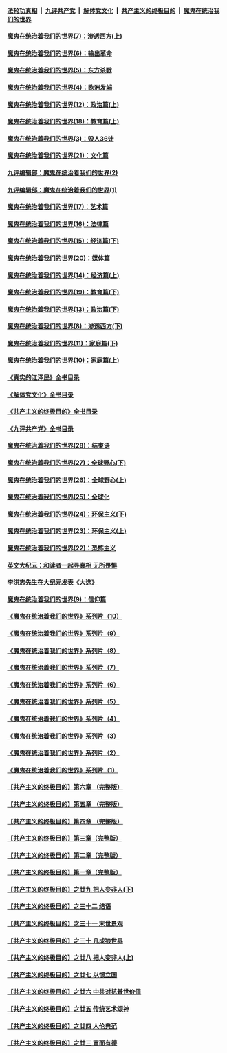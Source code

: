 ####  [法轮功真相](../../../../basic/blob/master/README.md?t=10171631) &nbsp;|&nbsp; [九评共产党](../../../../9ping.md/blob/master/README.md?t=10171631) &nbsp;|&nbsp; [解体党文化](../../../../jtdwh.md/blob/master/README.md?t=10171631)  &nbsp;|&nbsp; [共产主义的终极目的](../../../../gczydzjmd.md/blob/master/README.md?t=10171631) &nbsp;|&nbsp; [魔鬼在统治我们的世界](../../../../mgztzwmdsj.md/blob/master/README.md?t=10171631) 

#### [魔鬼在统治着我们的世界(7)：渗透西方(上)](../pages/nsc422/n10426013.md?t=10171631) 

#### [魔鬼在统治着我们的世界(6)：输出革命](../pages/nsc422/n10421536.md?t=10171631) 

#### [魔鬼在统治着我们的世界(5)：东方杀戮](../pages/nsc422/n10417707.md?t=10171631) 

#### [魔鬼在统治着我们的世界(4)：欧洲发端](../pages/nsc422/n10414890.md?t=10171631) 

#### [魔鬼在统治着我们的世界(12)：政治篇(上)](../pages/nsc422/n10444576.md?t=10171631) 

#### [魔鬼在统治着我们的世界(18)：教育篇(上)](../pages/nsc422/n10526970.md?t=10171631) 

#### [魔鬼在统治着我们的世界(3)：毁人36计](../pages/nsc422/n10411583.md?t=10171631) 

#### [魔鬼在统治着我们的世界(21)：文化篇](../pages/nsc422/n10597706.md?t=10171631) 

#### [九评编辑部：魔鬼在统治着我们的世界(2)](../pages/nsc422/n10410036.md?t=10171631) 

#### [九评编辑部：魔鬼在统治着我们的世界(1)](../pages/nsc422/n10406825.md?t=10171631) 

#### [魔鬼在统治着我们的世界(17)：艺术篇](../pages/nsc422/n10499093.md?t=10171631) 

#### [魔鬼在统治着我们的世界(16)：法律篇](../pages/nsc422/n10485969.md?t=10171631) 

#### [魔鬼在统治着我们的世界(15)：经济篇(下)](../pages/nsc422/n10469975.md?t=10171631) 

#### [魔鬼在统治着我们的世界(20)：媒体篇](../pages/nsc422/n10586579.md?t=10171631) 

#### [魔鬼在统治着我们的世界(14)：经济篇(上)](../pages/nsc422/n10457370.md?t=10171631) 

#### [魔鬼在统治着我们的世界(19)：教育篇(下)](../pages/nsc422/n10564808.md?t=10171631) 

#### [魔鬼在统治着我们的世界(13)：政治篇(下)](../pages/nsc422/n10448270.md?t=10171631) 

#### [魔鬼在统治着我们的世界(8)：渗透西方(下)](../pages/nsc422/n10429603.md?t=10171631) 

#### [魔鬼在统治着我们的世界(11)：家庭篇(下)](../pages/nsc422/n10440961.md?t=10171631) 

#### [魔鬼在统治着我们的世界(10)：家庭篇(上)](../pages/nsc422/n10435448.md?t=10171631) 

#### [《真实的江泽民》全书目录](../pages/nsc422/n13721399.md?t=10171631) 

#### [《解体党文化》全书目录](../pages/nsc422/n13721157.md?t=10171631) 

#### [《共产主义的终极目的》全书目录](../pages/nsc422/n13721048.md?t=10171631) 

#### [《九评共产党》全书目录](../pages/nsc422/n13708085.md?t=10171631) 

#### [魔鬼在统治着我们的世界(28)：结束语](../pages/nsc422/n10936246.md?t=10171631) 

#### [魔鬼在统治着我们的世界(27)：全球野心(下)](../pages/nsc422/n10928319.md?t=10171631) 

#### [魔鬼在统治着我们的世界(26)：全球野心(上)](../pages/nsc422/n10900318.md?t=10171631) 

#### [魔鬼在统治着我们的世界(25)：全球化](../pages/nsc422/n10788205.md?t=10171631) 

#### [魔鬼在统治着我们的世界(24)：环保主义(下)](../pages/nsc422/n10695307.md?t=10171631) 

#### [魔鬼在统治着我们的世界(23)：环保主义(上)](../pages/nsc422/n10688613.md?t=10171631) 

#### [魔鬼在统治着我们的世界(22)：恐怖主义](../pages/nsc422/n10614727.md?t=10171631) 

#### [英文大纪元：和读者一起寻真相 无所畏惧](../pages/nsc422/n12542027.md?t=10171631) 

#### [李洪志先生在大纪元发表《大选》](../pages/nsc422/n12534746.md?t=10171631) 

#### [魔鬼在统治着我们的世界(9)：信仰篇](../pages/nsc422/n10432159.md?t=10171631) 

#### [《魔鬼在统治着我们的世界》系列片（10）](../pages/nsc422/n12292670.md?t=10171631) 

#### [《魔鬼在统治着我们的世界》系列片（9）](../pages/nsc422/n12290859.md?t=10171631) 

#### [《魔鬼在统治着我们的世界》系列片（8）](../pages/nsc422/n12287445.md?t=10171631) 

#### [《魔鬼在统治着我们的世界》系列片（7）](../pages/nsc422/n12283425.md?t=10171631) 

#### [《魔鬼在统治着我们的世界》系列片（6）](../pages/nsc422/n12282314.md?t=10171631) 

#### [《魔鬼在统治着我们的世界》系列片（5）](../pages/nsc422/n12281419.md?t=10171631) 

#### [《魔鬼在统治着我们的世界》系列片（4）](../pages/nsc422/n12274024.md?t=10171631) 

#### [《魔鬼在统治着我们的世界》系列片（3）](../pages/nsc422/n12271322.md?t=10171631) 

#### [《魔鬼在统治着我们的世界》系列片（2）](../pages/nsc422/n12269049.md?t=10171631) 

#### [《魔鬼在统治着我们的世界》系列片（1）](../pages/nsc422/n12267575.md?t=10171631) 

#### [【共产主义的终极目的】第六章 （完整版）](../pages/nsc422/n11428913.md?t=10171631) 

#### [【共产主义的终极目的】第五章 （完整版）](../pages/nsc422/n11428912.md?t=10171631) 

#### [【共产主义的终极目的】第四章 （完整版）](../pages/nsc422/n11428907.md?t=10171631) 

#### [【共产主义的终极目的】第三章（完整版）](../pages/nsc422/n11428848.md?t=10171631) 

#### [【共产主义的终极目的】第二章（完整版）](../pages/nsc422/n11428831.md?t=10171631) 

#### [【共产主义的终极目的】第一章（完整版）](../pages/nsc422/n11417651.md?t=10171631) 

#### [【共产主义的终极目的】之廿九 把人变非人(下)](../pages/nsc422/n11344140.md?t=10171631) 

#### [【共产主义的终极目的】之三十二 结语](../pages/nsc422/n11360535.md?t=10171631) 

#### [【共产主义的终极目的】之三十一 末世景观](../pages/nsc422/n11351129.md?t=10171631) 

#### [【共产主义的终极目的】之三十 几成狼世界](../pages/nsc422/n11348280.md?t=10171631) 

#### [【共产主义的终极目的】之廿八 把人变非人(上)](../pages/nsc422/n11340492.md?t=10171631) 

#### [【共产主义的终极目的】之廿七 以恨立国](../pages/nsc422/n11336944.md?t=10171631) 

#### [【共产主义的终极目的】之廿六 中共对抗普世价值](../pages/nsc422/n11324785.md?t=10171631) 

#### [【共产主义的终极目的】之廿五 传统艺术颂神](../pages/nsc422/n11296396.md?t=10171631) 

#### [【共产主义的终极目的】之廿四 人伦典范](../pages/nsc422/n11296397.md?t=10171631) 

#### [【共产主义的终极目的】之廿三 富而有德](../pages/nsc422/n11283598.md?t=10171631) 

